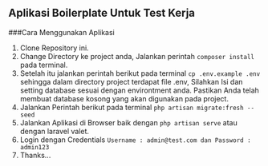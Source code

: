 

## Aplikasi Boilerplate Untuk Test Kerja

###Cara Menggunakan Aplikasi

1. Clone Repository ini.
2. Change Directory ke project anda, Jalankan perintah `composer install` pada terminal.
3. Setelah itu jalankan perintah berikut pada terminal `cp .env.example .env` sehingga dalam directory project terdapat file .env, Silahkan Isi dan setting database sesuai dengan environtment anda. Pastikan Anda telah membuat database kosong yang akan digunakan pada project.
4. Jalankan Perintah berikut pada terminal `php artisan migrate:fresh --seed`
5. Jalankan Aplikasi di Browser baik dengan `php artisan serve` atau dengan laravel valet.
6. Login dengan Credentials `Username : admin@test.com dan Password : admin123`
7. Thanks...
